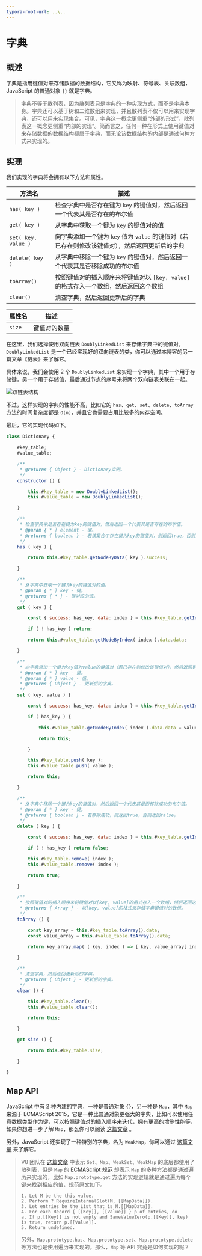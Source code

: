 ```yaml
---
typora-root-url: ..\..
---
```


# 字典

## 概述

字典是指用键值对来存储数据的数据结构，它又称为映射、符号表、关联数组，JavaScript 的普通对象 `{}` 就是字典。

> 字典不等于散列表，因为散列表只是字典的一种实现方式，而不是字典本身。字典还可以基于树和二维数组来实现，并且散列表不仅可以用来实现字典，还可以用来实现集合。可见，字典这一概念更侧重“外部的形式”，散列表这一概念更侧重“内部的实现”。简而言之，任何一种在形式上使用键值对来存储数据的数据结构都属于字典，而无论该数据结构的内部是通过何种方式来实现的。

## 实现

我们实现的字典将会拥有以下方法和属性。

| 方法名              | 描述                                                         |
| ------------------- | ------------------------------------------------------------ |
| `has( key )`        | 检查字典中是否存在键为 `key` 的键值对，然后返回一个代表其是否存在的布尔值 |
| `get( key )`        | 从字典中获取一个键为 `key` 的键值对的值                      |
| `set( key, value )` | 向字典添加一个键为 `key` 值为 `value` 的键值对（若已存在则修改该键值对），然后返回更新后的字典 |
| `delete( key )`     | 从字典中移除一个键为 `key` 的键值对，然后返回一个代表其是否移除成功的布尔值 |
| `toArray()`         | 按照键值对的插入顺序来将键值对以 `[key, value]` 的格式存入一个数组，然后返回这个数组 |
| `clear()`           | 清空字典，然后返回更新后的字典                               |

| 属性名 | 描述         |
| ------ | ------------ |
| `size` | 键值对的数量 |

在这里，我们选择使用双向链表 `DoublyLinkedList` 来存储字典中的键值对，`DoublyLinkedList` 是一个已经实现好的双向链表的类，你可以通过本博客的另一篇文章《链表》来了解它。

具体来说，我们会使用 2 个 `DoublyLinkedList` 来实现一个字典，其中一个用于存储键，另一个用于存储值，最后通过节点的序号来将两个双向链表关联在一起。

![双链表结构](/static/image/markdown/leetcode/dictionary/double-linked-list-structure.png)

不过，这样实现的字典的性能不高，比如它的 `has`、`get`、`set`、`delete`、`toArray` 方法的时间复杂度都是 `O(n)`，并且它也需要占用比较多的内存空间。

最后，它的实现代码如下。

```js
class Dictionary {

    #key_table;
    #value_table;

    /**
     * @returns { Object } - Dictionary实例。
     */
    constructor () {

        this.#key_table = new DoublyLinkedList();
        this.#value_table = new DoublyLinkedList();

    }

    /**
     * 检查字典中是否存在键为key的键值对，然后返回一个代表其是否存在的布尔值。
     * @param { * } element - 键。
     * @returns { boolean } - 若该集合中存在键为key的键值对，则返回true，否则返回false。
     */
    has ( key ) {

        return this.#key_table.getNodeByData( key ).success;

    }

    /**
     * 从字典中获取一个键为key的键值对的值。
     * @param { * } key - 键。
     * @returns { * } - 键对应的值。
     */
    get ( key ) {

        const { success: has_key, data: index } = this.#key_table.getIndexByData( key );

        if ( ! has_key ) return;

        return this.#value_table.getNodeByIndex( index ).data.data;

    }

    /**
     * 向字典添加一个键为key值为value的键值对（若已存在则修改该键值对），然后返回更新后的字典。
     * @param { * } key - 键。
     * @param { * } value - 值。
     * @returns { Object } - 更新后的字典。
     */
    set ( key, value ) {

        const { success: has_key, data: index } = this.#key_table.getIndexByData( key );

        if ( has_key ) {

            this.#value_table.getNodeByIndex( index ).data.data = value;

            return this;

        }

        this.#key_table.push( key );
        this.#value_table.push( value );

        return this;

    }

    /**
     * 从字典中移除一个键为key的键值对，然后返回一个代表其是否移除成功的布尔值。
     * @param { * } key - 键。
     * @returns { boolean } - 若移除成功，则返回true，否则返回false。
     */
    delete ( key ) {

        const { success: has_key, data: index } = this.#key_table.getIndexByData( key );

        if ( ! has_key ) return false;

        this.#key_table.remove( index );
        this.#value_table.remove( index );

        return true;

    }

    /**
     * 按照键值对的插入顺序来将键值对以[key, value]的格式存入一个数组，然后返回这个数组。
     * @returns { Array } - 以[key, value]的格式来存储字典键值对的数组。
     */
    toArray () {

        const key_array = this.#key_table.toArray().data;
        const value_array = this.#value_table.toArray().data;

        return key_array.map( ( key, index ) => [ key, value_array[ index ] ] );

    }

    /**
     * 清空字典，然后返回更新后的字典。
     * @returns { Object } - 更新后的字典。
     */
    clear () {

        this.#key_table.clear();
        this.#value_table.clear();

        return this;

    }

    get size () {

        return this.#key_table.size;

    }

}
```

## Map API

JavaScript 中有 2 种内建的字典，一种是普通对象 `{}`，另一种是 `Map`，其中 `Map` 来源于 ECMAScript 2015，它是一种比普通对象更强大的字典，比如可以使用任意数据类型作为键，可以按照键值对的插入顺序来迭代，拥有更高的增删性能等，如果你想进一步了解 `Map`，那么你可以阅读 [这篇文章](https://developer.mozilla.org/zh-CN/docs/Web/JavaScript/Reference/Global_Objects/Map) 。

另外，JavaScript 还实现了一种特别的字典，名为 `WeakMap`，你可以通过 [这篇文章](https://developer.mozilla.org/zh-CN/docs/Web/JavaScript/Reference/Global_Objects/WeakMap) 来了解它。

> V8 团队在 [这篇文章](https://v8.dev/blog/hash-code) 中表示 `Set`、`Map`、`WeakSet`、`WeakMap` 的底层都使用了散列表，但是 `Map` 的 [ECMAScript 规范](https://tc39.es/ecma262/#sec-map-objects) 却表示 `Map` 的多种方法都是通过遍历来实现的，比如 `Map.prototype.get` 方法的实现逻辑就是通过遍历每个键来找到相应的值，规范原文如下。
>
> ```
> 1. Let M be the this value.
> 2. Perform ? RequireInternalSlot(M, [[MapData]]).
> 3. Let entries be the List that is M.[[MapData]].
> 4. For each Record { [[Key]], [[Value]] } p of entries, do
> a. If p.[[Key]] is not empty and SameValueZero(p.[[Key]], key) is true, return p.[[Value]].
> 5. Return undefined.
> ```
>
> 另外，`Map.prototype.has`、`Map.prototype.set`、`Map.prototype.delete` 等方法也是使用遍历来实现的。那么，`Map` 等 API 究竟是如何实现的呢？

